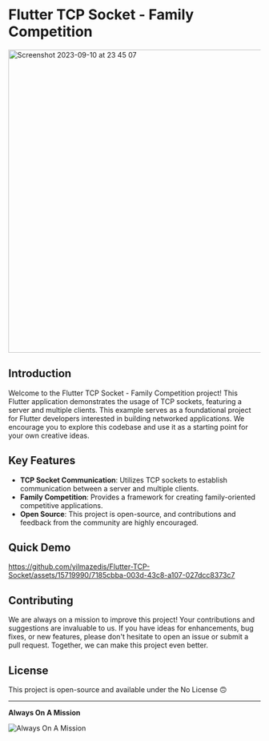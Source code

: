 # Flutter TCP Socket - Family Competition
<img width="606" alt="Screenshot 2023-09-10 at 23 45 07" src="https://github.com/yilmazedis/Flutter-TCP-Socket/assets/15719990/775a0ff1-c603-4ccb-8f5d-298af33ff8fa">

## Introduction

Welcome to the Flutter TCP Socket - Family Competition project! This Flutter application demonstrates the usage of TCP sockets, featuring a server and multiple clients. This example serves as a foundational project for Flutter developers interested in building networked applications. We encourage you to explore this codebase and use it as a starting point for your own creative ideas.

## Key Features

- **TCP Socket Communication**: Utilizes TCP sockets to establish communication between a server and multiple clients.
- **Family Competition**: Provides a framework for creating family-oriented competitive applications.
- **Open Source**: This project is open-source, and contributions and feedback from the community are highly encouraged.

## Quick Demo
https://github.com/yilmazedis/Flutter-TCP-Socket/assets/15719990/7185cbba-003d-43c8-a107-027dcc8373c7

## Contributing

We are always on a mission to improve this project! Your contributions and suggestions are invaluable to us. If you have ideas for enhancements, bug fixes, or new features, please don't hesitate to open an issue or submit a pull request. Together, we can make this project even better.

## License

This project is open-source and available under the No License 🙃

---

**Always On A Mission**

![Always On A Mission](https://github.com/yilmazedis/Flutter-TCP-Socket/assets/15719990/696d879e-6a19-47b2-93fb-cb7c38493540)

